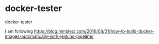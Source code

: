 # docker-tester
docker-tester

I am following
https://blog.nimbleci.com/2016/08/31/how-to-build-docker-images-automatically-with-jenkins-pipeline/
